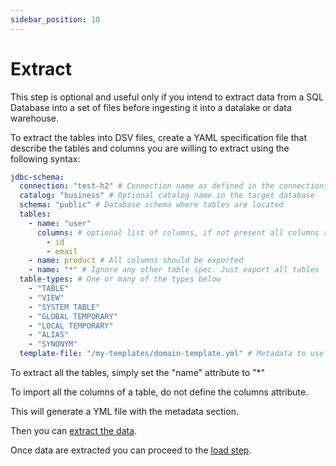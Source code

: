 ```yaml
---
sidebar_position: 10
---
```


# Extract

This step is optional and useful only if you intend to extract data from a SQL Database into
a set of files before ingesting it into a datalake or data warehouse.

To extract the tables into DSV files, create a YAML specification file
that describe the tables and columns you are willing to extract using the following syntax:

````yaml
jdbc-schema:
  connection: "test-h2" # Connection name as defined in the connections section of the application.conf file
  catalog: "business" # Optional catalog name in the target database
  schema: "public" # Database schema where tables are located
  tables:
    - name: "user"
      columns: # optional list of columns, if not present all columns should be exported.
        - id
        - email
    - name: product # All columns should be exported
    - name: "*" # Ignore any other table spec. Just export all tables
  table-types: # One or many of the types below
    - "TABLE"
    - "VIEW"
    - "SYSTEM TABLE"
    - "GLOBAL TEMPORARY"
    - "LOCAL TEMPORARY"
    - "ALIAS"
    - "SYNONYM"
  template-file: "/my-templates/domain-template.yml" # Metadata to use for the generated YML file.
````

To extract all the tables, simply set the "name" attribute to "*"

To import all the columns of a table, do not define the columns attribute.

This will generate a YML file with the metadata section.

Then you can [extract the data](../howto/extract.md).

Once data are extracted you can proceed to the [load step](../howto/load.md).
